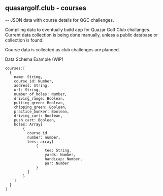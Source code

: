 ## quasargolf.club - courses

--
JSON data with course details for QGC challenges.

Compiling data to eventually build app for Quazar Golf Club challanges.
Current data collection is being done manually, unless a public database or collection is found.

Course data is collected as club challenges are planned.

Data Schema Example (WIP)

```
courses:[
  {
    name: String,
    course_id: Number,
    address: String,
    url: String,
    number_of_holes: Number,
    driving_range: Boolean,
    putting_green: Boolean,
    chipping_green: Boolean,
    practice_bunker: Boolean,
    driving_cart: Boolean,
    push_cart: Boolean,
    holes: Array[
        {
          course_id
          number: number,
          tees: array[
              {
                  tee: String,
                  yards: Number,
                  handicap: Number,
                  par: Number
              }
          ]
        }
    ]
  }
]
```
